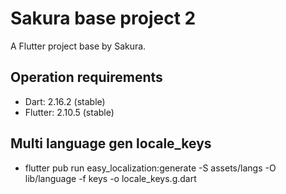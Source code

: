 # Sakura base project 2

A Flutter project base by Sakura.

## Operation requirements
- Dart: 2.16.2 (stable)
- Flutter: 2.10.5 (stable)

## Multi language gen locale_keys
 - flutter pub run easy_localization:generate -S assets/langs -O lib/language -f keys -o locale_keys.g.dart